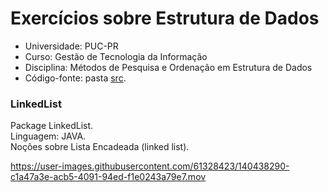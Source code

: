 # Exercícios sobre Estrutura de Dados
- Universidade: PUC-PR
- Curso: Gestão de Tecnologia da Informação
- Disciplina: Métodos de Pesquisa e Ordenação em Estrutura de Dados
- Código-fonte: pasta [src](https://github.com/johnny00joe/pucpr-estrutura-de-dados/tree/main/src).

### LinkedList

Package LinkedList.  
Linguagem: JAVA.  
Noções sobre Lista Encadeada (linked list).

https://user-images.githubusercontent.com/61328423/140438290-c1a47a3e-acb5-4091-94ed-f1e0243a79e7.mov




